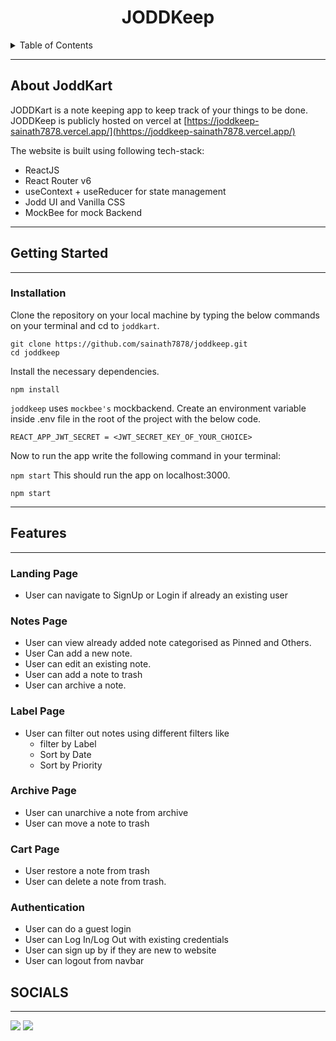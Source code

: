 <div align="center">

# JODDKeep

</div>

<details>
  <summary>Table of Contents</summary>
  <ol>
    <li>
      <a href="#about-joddkart">About The Project</a>
    </li>
    <li>
      <a href="#getting-started">Getting Started</a>
      <ul>
        <li><a href="#installation">Installation</a></li>
      </ul>
    </li>
    <li>
      <a href="#features">Features</a>
      <ul>
      <li><a href="#landing-page">Landing Page</a></li>
        <li><a href="#notes-page">Notes Page</a></li>
        <li><a href="#label-page">Label Page</a></li>
        <li><a href="#archive-page">Archive Page</a></li>
        <li><a href="#trash-page">Trash Page</a></li>
        <li><a href="#authentication">Authentication</a></li>
      </ul>
    </li>
  </ol>
</details>

---

## About JoddKart

JODDKart is a note keeping app to keep track of your things to be done. JODDKeep is publicly hosted on vercel at [https://joddkeep-sainath7878.vercel.app/](hhttps://joddkeep-sainath7878.vercel.app/)

The website is built using following tech-stack:

<ul>
    <li>ReactJS</li>
    <li>React Router v6</li>
    <li>useContext + useReducer for state management</li>
    <li>Jodd UI and Vanilla CSS</li>
    <li>MockBee for mock Backend</li>
</ul>

---

## Getting Started

---

### Installation

Clone the repository on your local machine by typing the below commands on your terminal and cd to `joddkart`.

```
git clone https://github.com/sainath7878/joddkeep.git
cd joddkeep
```

Install the necessary dependencies.

```
npm install
```

`joddkeep` uses `mockbee's` mockbackend.
Create an environment variable inside .env file in the root of the project with the below code.

```
REACT_APP_JWT_SECRET = <JWT_SECRET_KEY_OF_YOUR_CHOICE>
```

Now to run the app write the following command in your terminal:

`npm start`
This should run the app on localhost:3000.

```
npm start
```

---

## Features

---

### Landing Page

- User can navigate to SignUp or Login if already an existing user

### Notes Page
- User can view already added note categorised as Pinned and Others.
- User Can add a new note. 
- User can edit an existing note.
- User can add a note to trash
- User can archive a note.
### Label Page

- User can filter out notes using different filters like
  - filter by Label
  - Sort by Date
  - Sort by Priority

### Archive Page
- User can unarchive a note from archive
- User can move a note to trash

### Cart Page
- User restore a note from trash
- User can delete a note from trash.
### Authentication

- User can do a guest login
- User can Log In/Log Out with existing credentials
- User can sign up by if they are new to website
- User can logout from navbar

## SOCIALS

---

<a href="https://twitter.com/sainath_svm"><img src="https://img.shields.io/badge/Twitter-1DA1F2?style=for-the-badge&logo=twitter&logoColor=white"/></a>
<a href="https://www.linkedin.com/in/svm-sainath-90aa061aa/"><img src="https://img.shields.io/badge/LinkedIn-0077B5?style=for-the-badge&logo=linkedin&logoColor=white"/></a>

</ul>
